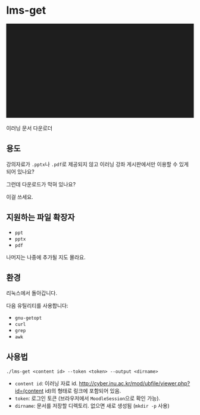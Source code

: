 # lms-get


![demo](assets/demo.gif)

이러닝 문서 다운로더

## 용도

강의자료가 `.pptx`나 `.pdf`로 제공되지 않고 이러닝 강좌 게시판에서만 이용할 수 있게 되어 있나요?

그런데 다운로드가 막혀 있나요?

이걸 쓰세요.

## 지원하는 파일 확장자

- `ppt`
- `pptx`
- `pdf`

나머지는 나중에 추가될 지도 몰라요.

## 환경

리눅스에서 돌아갑니다.

다음 유틸리티를 사용합니다:

- `gnu-getopt`
- `curl`
- `grep`
- `awk`

## 사용법

~~~
./lms-get <content id> --token <token> --output <dirname>
~~~

- `content id`: 이러닝 자료 id. http://cyber.inu.ac.kr/mod/ubfile/viewer.php?id=(content id)의 형태로 링크에 포함되어 있음.
- `token`: 로그인 토큰 (브라우저에서 `MoodleSession`으로 확인 가능).
- `dirname`: 문서를 저장할 디렉토리. 없으면 새로 생성됨 (`mkdir -p` 사용)
